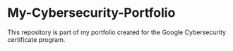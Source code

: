 # My-Cybersecurity-Portfolio
This repository is part of my portfolio created for the Google Cybersecurity certificate program.
